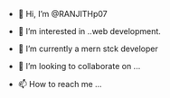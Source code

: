 - 👋 Hi, I’m @RANJITHp07
- 👀 I’m interested in ..web development.
- 🌱 I’m currently a mern stck developer

- 💞️ I’m looking to collaborate on ...
- 📫 How to reach me ...

<!---
RANJITHp07/RANJITHp07 is a ✨ special ✨ repository because its `README.md` (this file) appears on your GitHub profile.
You can click the Preview link to take a look at your changes.
--->
